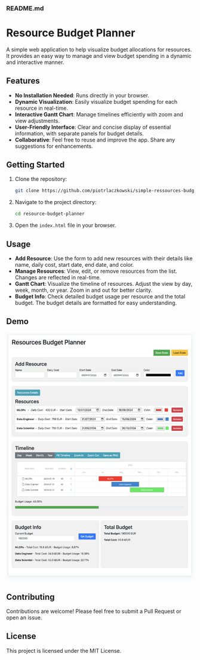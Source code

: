 ### README.md

# Resource Budget Planner

A simple web application to help visualize budget allocations for resources. It provides an easy way to manage and view budget spending in a dynamic and interactive manner.

## Features

- **No Installation Needed**: Runs directly in your browser.
- **Dynamic Visualization**: Easily visualize budget spending for each resource in real-time.
- **Interactive Gantt Chart**: Manage timelines efficiently with zoom and view adjustments.
- **User-Friendly Interface**: Clear and concise display of essential information, with separate panels for budget details.
- **Collaborative**: Feel free to reuse and improve the app. Share any suggestions for enhancements.

## Getting Started

1. Clone the repository:
   ```bash
   git clone https://github.com/piotrlaczkowski/simple-ressources-budget-planner
   ```
2. Navigate to the project directory:
   ```bash
   cd resource-budget-planner
   ```
3. Open the `index.html` file in your browser.

## Usage

- **Add Resource**: Use the form to add new resources with their details like name, daily cost, start date, end date, and color.
- **Manage Resources**: View, edit, or remove resources from the list. Changes are reflected in real-time.
- **Gantt Chart**: Visualize the timeline of resources. Adjust the view by day, week, month, or year. Zoom in and out for better clarity.
- **Budget Info**: Check detailed budget usage per resource and the total budget. The budget details are formatted for easy understanding.

## Demo

![Resource Budget Planner Screenshot](imgs/app_screen.png)

## Contributing

Contributions are welcome! Please feel free to submit a Pull Request or open an issue.

## License

This project is licensed under the MIT License.
